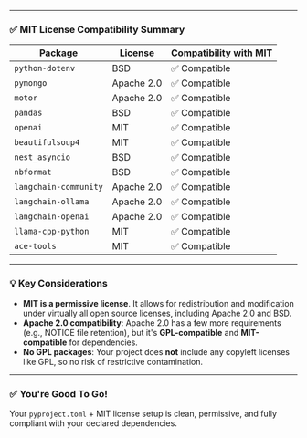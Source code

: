 
---

### ✅ MIT License Compatibility Summary

| Package                  | License             | Compatibility with MIT |
|--------------------------|---------------------|-------------------------|
| `python-dotenv`          | BSD                 | ✅ Compatible           |
| `pymongo`                | Apache 2.0          | ✅ Compatible           |
| `motor`                  | Apache 2.0          | ✅ Compatible           |
| `pandas`                 | BSD                 | ✅ Compatible           |
| `openai`                 | MIT                 | ✅ Compatible           |
| `beautifulsoup4`         | MIT                 | ✅ Compatible           |
| `nest_asyncio`           | BSD                 | ✅ Compatible           |
| `nbformat`               | BSD                 | ✅ Compatible           |
| `langchain-community`    | Apache 2.0          | ✅ Compatible           |
| `langchain-ollama`       | Apache 2.0          | ✅ Compatible           |
| `langchain-openai`       | Apache 2.0          | ✅ Compatible           |
| `llama-cpp-python`       | MIT                 | ✅ Compatible           |
| `ace-tools`              | MIT                 | ✅ Compatible           |

---

### 💡 Key Considerations

- **MIT is a permissive license**. It allows for redistribution and modification under virtually all open source licenses, including Apache 2.0 and BSD.
- **Apache 2.0 compatibility**: Apache 2.0 has a few more requirements (e.g., NOTICE file retention), but it's **GPL-compatible** and **MIT-compatible** for dependencies.
- **No GPL packages**: Your project does **not** include any copyleft licenses like GPL, so no risk of restrictive contamination.

---

### ✅ You're Good To Go!

Your `pyproject.toml` + MIT license setup is clean, permissive, and fully compliant with your declared dependencies.
